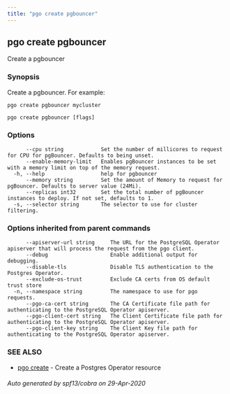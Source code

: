 ```yaml
---
title: "pgo create pgbouncer"
---
```

## pgo create pgbouncer

Create a pgbouncer 

### Synopsis

Create a pgbouncer. For example:

	pgo create pgbouncer mycluster

```
pgo create pgbouncer [flags]
```

### Options

```
      --cpu string            Set the number of millicores to request for CPU for pgBouncer. Defaults to being unset.
      --enable-memory-limit   Enables pgBouncer instances to be set with a memory limit on top of the memory request.
  -h, --help                  help for pgbouncer
      --memory string         Set the amount of Memory to request for pgBouncer. Defaults to server value (24Mi).
      --replicas int32        Set the total number of pgBouncer instances to deploy. If not set, defaults to 1.
  -s, --selector string       The selector to use for cluster filtering.
```

### Options inherited from parent commands

```
      --apiserver-url string     The URL for the PostgreSQL Operator apiserver that will process the request from the pgo client.
      --debug                    Enable additional output for debugging.
      --disable-tls              Disable TLS authentication to the Postgres Operator.
      --exclude-os-trust         Exclude CA certs from OS default trust store
  -n, --namespace string         The namespace to use for pgo requests.
      --pgo-ca-cert string       The CA Certificate file path for authenticating to the PostgreSQL Operator apiserver.
      --pgo-client-cert string   The Client Certificate file path for authenticating to the PostgreSQL Operator apiserver.
      --pgo-client-key string    The Client Key file path for authenticating to the PostgreSQL Operator apiserver.
```

### SEE ALSO

* [pgo create](/pgo-client/reference/pgo_create/)	 - Create a Postgres Operator resource

###### Auto generated by spf13/cobra on 29-Apr-2020
